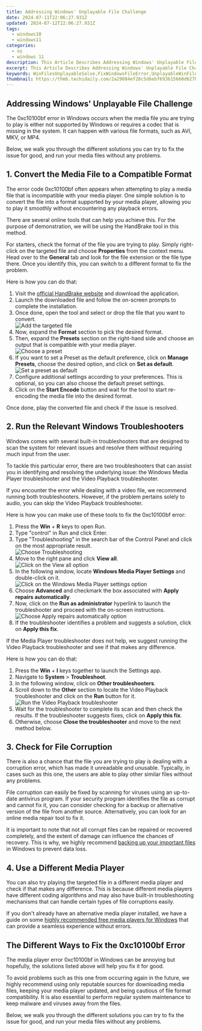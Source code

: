 ```yaml
---
title: Addressing Windows' Unplayable File Challenge
date: 2024-07-11T22:06:27.931Z
updated: 2024-07-12T22:06:27.931Z
tags:
  - windows10
  - windows11
categories:
  - os
  - windows 11
description: This Article Describes Addressing Windows' Unplayable File Challenge
excerpt: This Article Describes Addressing Windows' Unplayable File Challenge
keywords: WinFilesUnplayableSolve,FixWindowsFileError,UnplayableWinFilesTrick,ResolveWindowsError,WindowsFileReadability,TackleWinFileIssues,OvercomeUnreadableWins
thumbnail: https://thmb.techidaily.com/2a29084ef28c5d6ebf693615660d627bf6405cc5a8ac614e41f7b335143de3df.jpg
---
```


## Addressing Windows' Unplayable File Challenge

 The 0xc10100bf error in Windows occurs when the media file you are trying to play is either not supported by Windows or requires a codec that is missing in the system. It can happen with various file formats, such as AVI, MKV, or MP4\.

 Below, we walk you through the different solutions you can try to fix the issue for good, and run your media files without any problems.

## 1\. Convert the Media File to a Compatible Format

 The error code 0xc10100bf often appears when attempting to play a media file that is incompatible with your media player. One simple solution is to convert the file into a format supported by your media player, allowing you to play it smoothly without encountering any playback errors.

 There are several online tools that can help you achieve this. For the purpose of demonstration, we will be using the HandBrake tool in this method.

 For starters, check the format of the file you are trying to play. Simply right-click on the targeted file and choose **Properties** from the context menu. Head over to the **General** tab and look for the file extension or the file type there. Once you identify this, you can switch to a different format to fix the problem.

 Here is how you can do that:

1. Visit the [official HandBrake website](https://handbrake.fr/) and download the application.
2. Launch the downloaded file and follow the on-screen prompts to complete the installation.
3. Once done, open the tool and select or drop the file that you want to convert.  
![Add the targeted file](https://static1.makeuseofimages.com/wordpress/wp-content/uploads/2023/05/drop-the-file.jpg)
4. Now, expand the **Format** section to pick the desired format.
5. Then, expand the **Presets** section on the right-hand side and choose an output that is compatible with your media player.  
![Choose a preset](https://static1.makeuseofimages.com/wordpress/wp-content/uploads/2023/05/choose-preset.jpg)
6. If you want to set a Preset as the default preference, click on **Manage Presets**, choose the desired option, and click on **Set as default**.  
![Set a preset as default](https://static1.makeuseofimages.com/wordpress/wp-content/uploads/2023/05/set-preset-default.jpg)
7. Configure additional settings according to your preferences. This is optional, so you can also choose the default preset settings.
8. Click on the **Start Encode** button and wait for the tool to start re-encoding the media file into the desired format.

 Once done, play the converted file and check if the issue is resolved.

## 2\. Run the Relevant Windows Troubleshooters

 Windows comes with several built-in troubleshooters that are designed to scan the system for relevant issues and resolve them without requiring much input from the user.

 To tackle this particular error, there are two troubleshooters that can assist you in identifying and resolving the underlying issue: the Windows Media Player troubleshooter and the Video Playback troubleshooter.

 If you encounter the error while dealing with a video file, we recommend running both troubleshooters. However, if the problem pertains solely to audio, you can skip the Video Playback troubleshooter.

 Here is how you can make use of these tools to fix the 0xc10100bf error:

1. Press the **Win** \+ **R** keys to open Run.
2. Type "control" in Run and click Enter.
3. Type "Troubleshooting" in the search bar of the Control Panel and click on the most appropriate result.  
![Choose Troubleshooting](https://static1.makeuseofimages.com/wordpress/wp-content/uploads/2023/05/click-on-troubleshooting.jpg)
4. Move to the right pane and click **View all**.  
![Click on the View all option](https://static1.makeuseofimages.com/wordpress/wp-content/uploads/2023/05/click-view-all.jpg)
5. In the following window, locate **Windows Media Player Settings** and double-click on it.  
![Click on the Windows Media Player settings option](https://static1.makeuseofimages.com/wordpress/wp-content/uploads/2023/05/windows-media-player-settings.jpg)
6. Choose **Advanced** and checkmark the box associated with **Apply repairs automatically**.
7. Now, click on the **Run as administrator** hyperlink to launch the troubleshooter and proceed with the on-screen instructions.  
![Choose Apply repairs automatically option](https://static1.makeuseofimages.com/wordpress/wp-content/uploads/2023/05/apply-repairs-automatically.jpg)
8. If the troubleshooter identifies a problem and suggests a solution, click on **Apply this fix**.

 If the Media Player troubleshooter does not help, we suggest running the Video Playback troubleshooter and see if that makes any difference.

 Here is how you can do that:

1. Press the **Win** \+ **I** keys together to launch the Settings app.
2. Navigate to **System** \> **Troubleshoot**.
3. In the following window, click on **Other troubleshooters**.
4. Scroll down to the **Other** section to locate the Video Playback troubleshooter and click on the **Run** button for it.  
![Run the Video Playback troubleshooter](https://static1.makeuseofimages.com/wordpress/wp-content/uploads/2023/05/video-playback-troubleshooter-1.jpg)
5. Wait for the troubleshooter to complete its scan and then check the results. If the troubleshooter suggests fixes, click on **Apply this fix**.
6. Otherwise, choose **Close the troubleshooter** and move to the next method below.

## 3\. Check for File Corruption

 There is also a chance that the file you are trying to play is dealing with a corruption error, which has made it unreadable and unusable. Typically, in cases such as this one, the users are able to play other similar files without any problems.

 File corruption can easily be fixed by scanning for viruses using an up-to-date antivirus program. If your security program identifies the file as corrupt and cannot fix it, you can consider checking for a backup or alternative version of the file from another source. Alternatively, you can look for an online media repair tool to fix it.

 It is important to note that not all corrupt files can be repaired or recovered completely, and the extent of damage can influence the chances of recovery. This is why, we highly recommend [backing up your important files](https://www.makeuseof.com/tag/ultimate-windows-10-data-backup-guide/) in Windows to prevent data loss.

## 4\. Use a Different Media Player

 You can also try playing the targeted file in a different media player and check if that makes any difference. This is because different media players have different coding algorithms and may also have built-in troubleshooting mechanisms that can handle certain types of file corruptions easily.

 If you don't already have an alternative media player installed, we have a guide on some [highly recommended free media players for Windows](https://www.makeuseof.com/tag/top-5-free-media-players-for-windows/) that can provide a seamless experience without errors.

## The Different Ways to Fix the 0xc10100bf Error

 The media player error 0xc10100bf in Windows can be annoying but hopefully, the solutions listed above will help you fix it for good.

 To avoid problems such as this one from occurring again in the future, we highly recommend using only reputable sources for downloading media files, keeping your media player updated, and being cautious of file format compatibility. It is also essential to perform regular system maintenance to keep malware and viruses away from the files.

 Below, we walk you through the different solutions you can try to fix the issue for good, and run your media files without any problems.



<ins class="adsbygoogle"
      style="display:block"
      data-ad-client="ca-pub-7571918770474297"
      data-ad-slot="8358498916"
      data-ad-format="auto"
      data-full-width-responsive="true"></ins>

